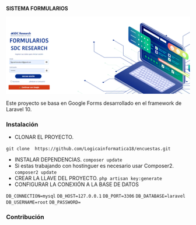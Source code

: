 **SISTEMA FORMULARIOS**

![1714437854387](images/README/1714437854387.png)


Este proyecto se basa en Google Forms desarrollado en el framework de Laravel 10.

### **Instalación**

- CLONAR EL PROYECTO.

`git clone  https://github.com/Logicainformatica18/encuestas.git`

- INSTALAR DEPENDENCIAS.
  `composer update`
- Si estas trabajando con hostinguer es necesario usar Composer2.
  `composer2 update`
- CREAR LA LLAVE DEL PROYECTO.
  `php artisan key:generate`
- CONFIGURAR LA CONEXIÓN A LA BASE DE DATOS

`DB_CONNECTION=mysql`
`DB_HOST=127.0.0.1`
`DB_PORT=3306`
`DB_DATABASE=laravel`
`DB_USERNAME=root`
`DB_PASSWORD=`

### **Contribución**
